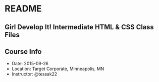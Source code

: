 # README

## Girl Develop It! Intermediate HTML & CSS Class Files

## Course Info

* Date: 2015-09-26
* Location: Target Corporate, Minneapolis, MN
* Instructor: @tessak22
